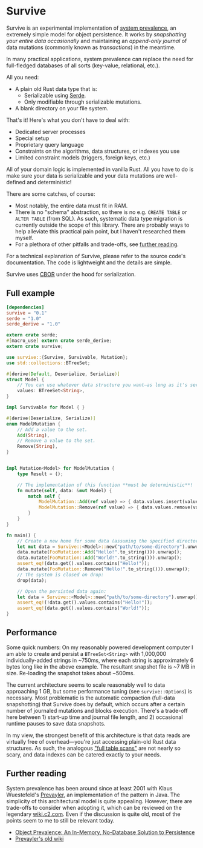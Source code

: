 # Survive

Survive is an experimental implementation of [system prevalence](https://en.wikipedia.org/wiki/System_prevalence), an extremely simple model for object persistence. It works by *snapshotting your entire data occasionally* and maintaining an *append-only journal* of data mutations (commonly known as *transactions*) in the meantime.

In many practical applications, system prevalence can replace the need for full-fledged databases of all sorts (key-value, relational, etc.).

All you need:

* A plain old Rust data type that is:
  * Serializable using [Serde](http://serde.rs/).
  * Only modifiable through serializable mutations.
* A blank directory on your file system.

That's it! Here's what you don't have to deal with:

* Dedicated server processes
* Special setup
* Proprietary query language
* Constraints on the algorithms, data structures, or indexes you use
* Limited constraint models (triggers, foreign keys, etc.)

All of your domain logic is implemented in vanilla Rust. All you have to do is make sure your data is serializable and your data mutations are well-defined and deterministic!

There are some catches, of course:

* Most notably, the entire data must fit in RAM.
* There is no "schema" abstraction, so there is no e.g. `CREATE TABLE` or `ALTER TABLE` (from SQL). As such, systematic data type migration is currently outside the scope of this library. There are probably ways to help alleviate this practical pain point, but I haven't researched them myself.
* For a plethora of other pitfalls and trade-offs, see [further reading](#further-reading).

For a technical explanation of Survive, please refer to the source code's documentation. The code is lightweight and the details are simple.

Survive uses [CBOR](https://github.com/pyfisch/cbor) under the hood for serialization.

## Full example

```toml
[dependencies]
survive = "0.1"
serde = "1.0"
serde_derive = "1.0"
```

```rust
extern crate serde;
#[macro_use] extern crate serde_derive;
extern crate survive;

use survive::{Survive, Survivable, Mutation};
use std::collections::BTreeSet;

#[derive(Default, Deserialize, Serialize)]
struct Model {
    // You can use whatever data structure you want—as long as it's serializable!
    values: BTreeSet<String>,
}

impl Survivable for Model { }

#[derive(Deserialize, Serialize)]
enum ModelMutation {
    // Add a value to the set.
    Add(String),
    // Remove a value to the set.
    Remove(String),
}


impl Mutation<Model> for ModelMutation {
    type Result = ();

    // The implementation of this function **must be deterministic**!
    fn mutate(self, data: &mut Model) {
        match self {
            ModelMutation::Add(ref value) => { data.values.insert(value.clone()); },
            ModelMutation::Remove(ref value) => { data.values.remove(value); },
        }
    }
}

fn main() {
    // Create a new home for some data (assuming the specified directory does not yet exist):
    let mut data = Survive::<Model>::new("path/to/some-directory").unwrap();
    data.mutate(FooMutation::Add("Hello!".to_string())).unwrap();
    data.mutate(FooMutation::Add("World!".to_string())).unwrap();
    assert_eq!(data.get().values.contains("Hello!"));
    data.mutate(FooMutation::Remove("Hello!".to_string())).unwrap();
    // The system is closed on drop:
    drop(data);

    // Open the persisted data again:
    let data = Survive::<Model>::new("path/to/some-directory").unwrap();
    assert_eq!(!data.get().values.contains("Hello!"));
    assert_eq!(data.get().values.contains("World!"));
}
```

## Performance

Some quick numbers: On my reasonably powered development computer I am able to create and persist a `BTreeSet<String>` with 1,000,000 individually-added strings in ~750ms, where each string is approximately 6 bytes long like in the above example. The resultant snapshot file is ~7 MB in size. Re-loading the snapshot takes about ~500ms.

The current architecture seems to scale reasonably well to data approaching 1 GB, but some performance tuning (see `survive::Options`) is necessary. Most problematic is the automatic compaction (full-data snapshotting) that Survive does by default, which occurs after a certain number of journaled mutations and blocks execution. There's a trade-off here between 1) start-up time and journal file length, and 2) occasional runtime pauses to save data snapshots.

In my view, the strongest benefit of this architecture is that data reads are virtually free of overhead—you're just accessing plain-old Rust data structures. As such, the analogous ["full table scans"](https://en.wikipedia.org/wiki/Full_table_scan) are not nearly so scary, and data indexes can be catered exactly to your needs.

## Further reading

System prevalence has been around since at least 2001 with Klaus Wuestefeld's [Prevayler](http://prevayler.org/), an implementation of the pattern in Java. The simplicity of this architectural model is quite appealing. However, there are trade-offs to consider when adopting it, which can be reviewed on the legendary [wiki.c2.com](http://wiki.c2.com/?PrevalenceLayer). Even if the discussion is quite old, most of the points seem to me to still be relevant today.

* [Object Prevalence: An In-Memory, No-Database Solution to Persistence](https://medium.com/@paul_83250/object-prevalence-an-in-memory-no-database-solution-to-persistence-a1ebcd1493b0)
* [Prevayler's old wiki](http://prevayler.org/old_wiki/Welcome.html)
